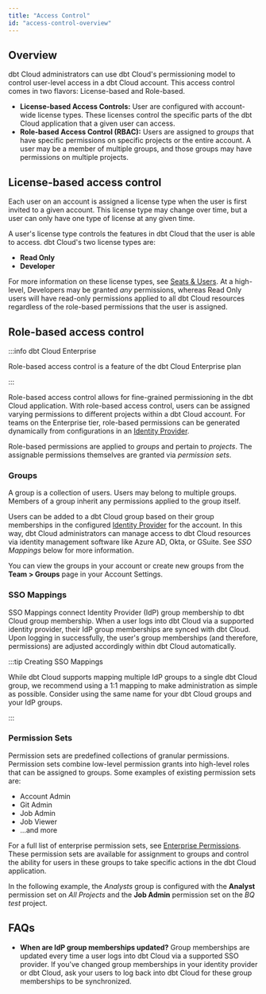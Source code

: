 ```yaml
---
title: "Access Control"
id: "access-control-overview"
---
```


## Overview

dbt Cloud administrators can use dbt Cloud's permissioning model to control
user-level access in a dbt Cloud account. This access control comes in two flavors:
License-based and Role-based.

- **License-based Access Controls:** User are configured with account-wide
  license types. These licenses control the specific parts of the dbt Cloud application
  that a given user can access.
- **Role-based Access Control (RBAC):** Users are assigned to _groups_ that have
  specific permissions on specific projects or the entire account. A user may be
  a member of multiple groups, and those groups may have permissions on multiple
  projects.

## License-based access control

Each user on an account is assigned a license type when the user is first
invited to a given account. This license type may change over time, but a
user can only have one type of license at any given time.

A user's license type controls the features in dbt Cloud that the user is able
to access. dbt Cloud's two license types are:
 - **Read Only**
 - **Developer**

For more information on these license types, see [Seats & Users](cloud-seats-and-users).
At a high-level, Developers may be granted _any_ permissions, whereas Read Only
users will have read-only permissions applied to all dbt Cloud resources
regardless of the role-based permissions that the user is assigned.

## Role-based access control

:::info dbt Cloud Enterprise

Role-based access control is a feature of the dbt Cloud Enterprise plan

:::

Role-based access control allows for fine-grained permissioning in the dbt Cloud
application. With role-based access control, users can be assigned varying
permissions to different projects within a dbt Cloud account. For teams on the
Enterprise tier, role-based permissions can be generated dynamically from
configurations in an [Identity Provider](sso-overview).

Role-based permissions are applied to _groups_ and pertain to _projects_. The
assignable permissions themselves are granted via _permission sets_.


### Groups

A group is a collection of users. Users may belong to multiple groups. Members
of a group inherit any permissions applied to the group itself.

Users can be added to a dbt Cloud group based on their group memberships in the
configured [Identity Provider](sso-overview) for the account. In this way, dbt
Cloud administrators can manage access to dbt Cloud resources via identity
management software like Azure AD, Okta, or GSuite. See _SSO Mappings_ below for
more information.

You can view the groups in your account or create new groups from the **Team > Groups**
page in your Account Settings.

<Lightbox
    src="/img/docs/dbt-cloud/dbt-cloud-enterprise/access-control/group-list.png"
    title="Viewing a list of groups in the Account Settings page."
/>


### SSO Mappings

SSO Mappings connect Identity Provider (IdP) group membership to dbt Cloud group
membership. When a user logs into dbt Cloud via a supported identity provider,
their IdP group memberships are synced with dbt Cloud. Upon logging in
successfully, the user's group memberships (and therefore, permissions) are
adjusted accordingly within dbt Cloud automatically.

:::tip Creating SSO Mappings

While dbt Cloud supports mapping multiple IdP groups to a single dbt Cloud
group, we recommend using a 1:1 mapping to make administration as simple as
possible. Consider using the same name for your dbt Cloud groups and your IdP
groups.

:::

<Lightbox
    src="/img/docs/dbt-cloud/dbt-cloud-enterprise/access-control/group-detail.png"
    title="Users in the 'data-team-dbt-analysts' or 'data-team-dbt-admins' groups will be assigned to the Analysts dbt Cloud group when they log into dbt Cloud"
/>

### Permission Sets

Permission sets are predefined collections of granular permissions. Permission
sets combine low-level permission grants into high-level roles that can be
assigned to groups. Some examples of existing permission sets are:
 - Account Admin
 - Git Admin
 - Job Admin
 - Job Viewer
 - ...and more

For a full list of enterprise permission sets, see [Enterprise Permissions](/docs/dbt-cloud/access-control/enterprise-permissions).
These permission sets are available for assignment to groups and control the ability
for users in these groups to take specific actions in the dbt Cloud application.

In the following example, the _Analysts_ group is configured with the
**Analyst** permission set on _All Projects_ and the **Job Admin** permission
set on the _BQ test_ project.

<Lightbox
    src="/img/docs/dbt-cloud/dbt-cloud-enterprise/access-control/group-permissions.png"
    title="Configuring permissions for the Analysts group"
/>


## FAQs
- **When are IdP group memberships updated?** Group memberships are updated
  every time a user logs into dbt Cloud via a supported SSO provider. If you've
  changed group memberships in your identity provider or dbt Cloud, ask your
  users to log back into dbt Cloud for these group memberships to be synchronized.
